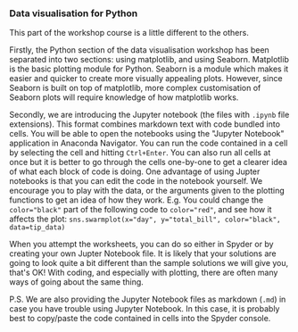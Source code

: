 ### Data visualisation for Python
This part of the workshop course is a little different to the others. 

Firstly, the Python section of the data visualisation workshop has been separated into two sections: using matplotlib, and using Seaborn. Matplotlib is the basic plotting module for Python. Seaborn is a module which makes it easier and quicker to create more visually appealing plots. However, since Seaborn is built on top of matplotlib, more complex customisation of Seaborn plots will require knowledge of how matplotlib works.

Secondly, we are introducing the Jupyter notebook (the files with `.ipynb` file extensions). This format combines markdown text with code bundled into cells. You will be able to open the notebooks using the "Jupyter Notebook" application in Anaconda Navigator. You can run the code contained in a cell by selecting the cell and hitting `Ctrl+Enter`. You can also run all cells at once but it is better to go through the cells one-by-one to get a clearer idea of what each block of code is doing. One advantage of using Jupter notebooks is that you can edit the code in the notebook yourself. We encourage you to play with the data, or the arguments given to the plotting functions to get an idea of how they work. E.g. You could change the `color="black"` part of the following code to `color="red"`, and see how it affects the plot: `sns.swarmplot(x="day", y="total_bill", color="black", data=tip_data)`

When you attempt the worksheets, you can do so either in Spyder or by creating your own Jupter Notebook file. It is likely that your solutions are going to look quite a bit different than the sample solutions we will give you, that's OK! With coding, and especially with plotting, there are often many ways of going about the same thing.


P.S. We are also providing the Jupyter Notebook files as markdown (`.md`) in case you have trouble using Jupyter Notebook. In this case, it is probably best to copy/paste the code contained in cells into the Spyder console.
